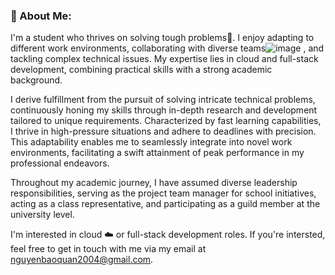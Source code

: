### 💫 About Me:
I'm a student who thrives on solving tough problems🤔. I enjoy adapting to different work environments, collaborating with diverse teams![image](https://github.com/RobinQuanNguyen/RobinQuanNguyen/assets/127851332/33568e22-2ca0-499c-9651-d3cf104db2d9)
, and tackling complex technical issues. My expertise lies in cloud and full-stack development, combining practical skills with a strong academic background.

I derive fulfillment from the pursuit of solving intricate technical problems, continuously honing my skills through in-depth research and development tailored to unique requirements. Characterized by fast learning capabilities, I thrive in high-pressure situations and adhere to deadlines with precision. This adaptability enables me to seamlessly integrate into novel work environments, facilitating a swift attainment of peak performance in my professional endeavors.

Throughout my academic journey, I have assumed diverse leadership responsibilities, serving as the project team manager for school initiatives, acting as a class representative, and participating as a guild member at the university level.

I'm interested in cloud ☁️ or full-stack development roles. If you're intersted, feel free to get in touch with me via my email at <a href="mailto:nguyenbaoquan2004@gmail.com">nguyenbaoquan2004@gmail.com</a>.

<!--
**RobinQuanNguyen/RobinQuanNguyen** is a ✨ _special_ ✨ repository because its `README.md` (this file) appears on your GitHub profile.

Here are some ideas to get you started:

- 🔭 I’m currently working on ...
- 🌱 I’m currently learning ...
- 👯 I’m looking to collaborate on ...
- 🤔 I’m looking for help with ...
- 💬 Ask me about ...
- 📫 How to reach me: ...
- 😄 Pronouns: ...
- ⚡ Fun fact: ...
-->
